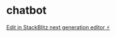 # chatbot

[Edit in StackBlitz next generation editor ⚡️](https://stackblitz.com/~/github.com/priyanshuuzz/chatbot)